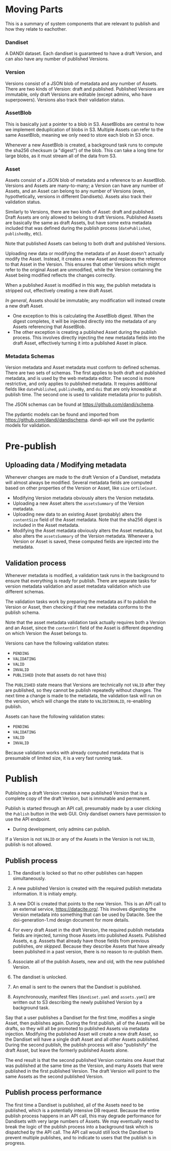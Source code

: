 # Moving Parts

This is a summary of system components that are relevant to publish and how they relate to eachother.

### Dandiset
A DANDI dataset.
Each dandiset is guaranteed to have a draft Version, and can also have any number of published Versions.

### Version
Versions consist of a JSON blob of metadata and any number of Assets.
There are two kinds of Version: draft and published.
Published Versions are immutable, only draft Versions are editable (except admins, who have superpowers).
Versions also track their validation status.

### AssetBlob
This is basically just a pointer to a blob in S3.
AssetBlobs are central to how we implement deduplication of blobs in S3.
Multiple Assets can refer to the same AssetBlob, meaning we only need to store each blob in S3 once.

Whenever a new AssetBlob is created, a background task runs to compute the sha256 checksum (a "digest") of the blob.
This can take a long time for large blobs, as it must stream all of the data from S3.

### Asset
Assets consist of a JSON blob of metadata and a reference to an AssetBlob.
Versions and Assets are many-to-many; a Version can have any number of Assets, and an Asset can belong to any number of Versions (even, hypothetically, versions in different Dandisets).
Assets also track their validation status.

Similarly to Versions, there are two kinds of Asset: draft and published.
Draft Assets are only allowed to belong to draft Versions.
Published Assets are basically the same as draft Assets, but have some extra metadata included that was defined during the publish process (`datePublished`, `publishedBy`, etc).

Note that published Assets can belong to both draft and published Versions.

Uploading new data or modifying the metadata of an Asset doesn't actually modify the Asset.
Instead, it creates a new Asset and replaces the reference to that Asset in the Version.
This ensures that other Versions which might refer to the original Asset are unmodified, while the Version containing the Asset being modified reflects the changes correctly.

When a published Asset is modified in this way, the publish metadata is stripped out, effectively creating a new draft Asset.

_In general_, Assets should be immutable; any modification will instead create a new draft Asset.
* One exception to this is calculating the AssetBlob digest.
When the digest completes, it will be injected directly into the metadata of any Assets referencing that AssetBlob.
* The other exception is creating a published Asset during the publish process.
This involves directly injecting the new metadata fields into the draft Asset, effectively turning it into a published Asset in place.

### Metadata Schemas
Version metadata and Asset metadata must conform to defined schemas.
There are two sets of schemas.
The first applies to both draft and published metadata, and is used by the web metadata editor.
The second is more restrictive, and only applies to published metadata.
It requires additional fields like `datePublished`, `publishedBy`, and `doi` that are only knowable at publish time.
The second one is used to validate metadata prior to publish.

The JSON schemas can be found at https://github.com/dandi/schema.

The pydantic models can be found and imported from https://github.com/dandi/dandischema.
dandi-api will use the pydantic models for validation.

# Pre-publish

## Uploading data / Modifying metadata
Whenever changes are made to the draft Version of a Dandiset, metadata will almost always be modified.
Several metadata fields are computed based on other properties of the Version or Asset, like `size` or`fileCount`.
* Modifying Version metadata obviously alters the Version metadata.
* Uploading a new Asset alters the `assetsSummary` of the Version metadata.
* Uploading new data to an existing Asset (probably) alters the `contentSize` field of the Asset metadata.
Note that the sha256 digest is included in the Asset metadata.
* Modifying the Asset metadata obviously alters the Asset metadata, but also alters the `assetsSummary` of the Version metadata.
Whenever a Version or Asset is saved, these computed fields are injected into the metadata.

## Validation process
Whenever metadata is modified, a validation task runs in the background to ensure that everything is ready for publish.
There are separate tasks for version metadata validation and asset metadata validation which use different schemas.

The validation tasks work by preparing the metadata as if to publish the Version or Asset, then checking if that new metadata conforms to the publish schema.

Note that the asset metadata validation task actually requires both a Version and an Asset, since the `contentUrl` field of the Asset is different depending on which Version the Asset belongs to.

Versions can have the following validation states:
* `PENDING`
* `VALIDATING`
* `VALID`
* `INVALID`
* `PUBLISHED` (note that assets do not have this)

The `PUBLISHED` state means that Versions are technically not `VALID` after they are published, so they cannot be publish repeatedly without changes.
The next time a change is made to the metadata, the validation task will run on the version, which will change the state to `VALID`/`INVALID`, re-enabling publish.

Assets can have the following validation states:
* `PENDING`
* `VALIDATING`
* `VALID`
* `INVALID`

Because validation works with already computed metadata that is presumable of limited size, it is a very fast running task.

# Publish
Publishing a draft Version creates a new published Version that is a complete copy of the draft Version, but is immutable and permanent.

Publish is started through an API call, presumably made by a user clicking the `Publish` button in the web GUI.
Only dandiset owners have permission to use the API endpoint.
* During development, only admins can publish.

If a Version is not `VALID` or any of the Assets in the Version is not `VALID`, publish is not allowed.

## Publish process
1. The dandiset is locked so that no other publishes can happen simultaneously.

2. A new published Version is created with the required publish metadata information.
It is initialy empty.

3. A new DOI is created that points to the new Version.
This is an API call to an external service, https://datacite.org/.
This involves digesting the Version metadata into something that can be used by Datacite.
See the doi-generation-1.md design document for more details.

4. For every draft Asset in the draft Version, the required publish metadata fields are injected, turning those Assets into published Assets.
Published Assets, e.g. Asssets that already have those fields from previous publishes, _are skipped_.
Because they describe Assets that have already been published in a past version, there is no reason to re-publish them.

5. Associate all of the publish Assets, new and old, with the new published Version.

6. The dandiset is unlocked.

7. An email is sent to the owners that the Dandiset is published.

7. Asynchronously, manifest files (`dandiset.yaml` and `assets.yaml`) are written out to S3 describing the newly published Version by a background task.

Say that a user publishes a Dandiset for the first time, modifies a single Asset, then publishes again.
During the first publish, all of the Assets will be drafts, so they will all be promoted to published Assets via metadata injection.
Modifying the published Asset will create a new draft Asset, so the Dandiset will have a single draft Asset and all other Assets published.
During the second publish, the publish process will also "publishify" the draft Asset, but leave the formerly published Assets alone.

The end result is that the second published Version contains one Asset that was published at the same time as the Version, and many Assets that were published in the first published Version.
The draft Version will point to the same Assets as the second published Version.

## Publish process performance
The first time a Dandiset is published, all of the Assets need to be published, which is a potentially intensive DB request.
Because the entire publish process happens in an API call, this may degrade performance for Dandisets with very large numbers of Assets.
We may eventually need to break the logic of the publish process into a background task which is dispatched by the API call.
The API call would still lock the Dandiset to prevent multiple publishes, and to indicate to users that the publish is in progress.
